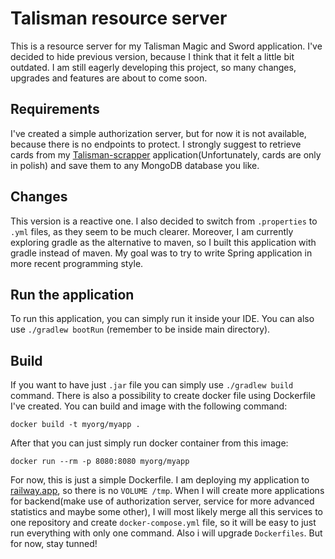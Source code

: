 # Talisman resource server

This is a resource server for my Talisman Magic and Sword application. 
I've decided to hide previous version, because I think that it felt a little bit outdated. I am still
eagerly developing this project, so many changes, upgrades and features are about to come soon. 

## Requirements

I've created a simple authorization server, but for now it is not available, because
there is no endpoints to protect. I strongly suggest to retrieve cards from my
[Talisman-scrapper](https://github.com/MaciejSieradz/talisman-scrapper) application(Unfortunately, cards are only in polish)
and save them to any MongoDB database you like.

## Changes

This version is a reactive one. I also decided to switch from `.properties` to `.yml` files, 
as they seem to be much clearer. Moreover, I am currently exploring gradle as the alternative to maven, so I built this application
with gradle instead of maven. My goal was to try to write Spring application in more recent programming style.

## Run the application

To run this application, you can simply run it inside your IDE. You can also use `./gradlew bootRun` (remember to be inside main directory).

## Build

If you want to have just `.jar` file you can simply use `./gradlew build` command. There is also a possibility to create
docker file using Dockerfile I've created. You can build and image with the following command:

```shell
docker build -t myorg/myapp .
```

After that you can just simply run docker container from this image: 

```shell
docker run --rm -p 8080:8080 myorg/myapp
```

For now, this is just a simple Dockerfile. I am deploying my application to [railway.app](railway.app), so
there is no `VOLUME /tmp`. When I will create more applications for backend(make use
of authorization server, service for more advanced statistics and maybe some other),
I will most likely merge all this services to one repository and create `docker-compose.yml` file, so it will
be easy to just run everything with only one command. Also i will upgrade `Dockerfiles`. But for now, stay tunned!